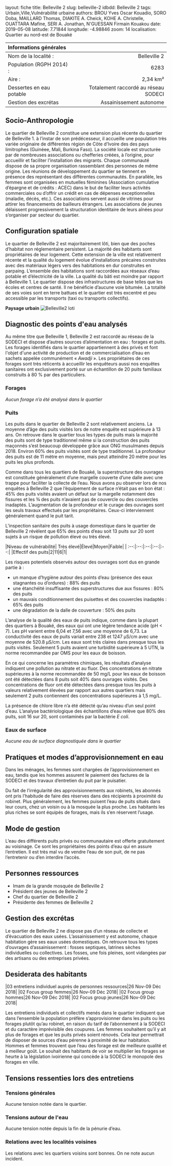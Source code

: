 ﻿layout: fiche
title: Belleville 2
slug: belleville-2
idbdd: Belleville 2
tags: Urbain,Ville,Vulnérabilité urbaine
authors: BROU Yves Oscar Kouadio, SORO Doba, MAILLARD Thomas, DIAKITE A. Cheick, KOHE A. Christelle, OUATTARA Mafine, SERI A. Jonathan, N'GUESSAN Firmain Kouakou
date: 2019-05-08
latitude: 7.71844
longitude: -4.98846
zoom: 14
localisation: Quartier au nord-est de Bouaké


 |Informations générales||
 |:--|--:|
 | Nom de la localité : | Belleville 2 | 
 | Population (RGPH 2014) : | 6283 | 
 | Aire : | 2,34 km² | 
 | Dessertes en eau potable | Totalement raccordé au réseau SODECI | 
| Gestion des excrétas | Assainissement autonome | 


## Socio-Anthropologie

Le quartier de Belleville 2 constitue une extension plus récente du quartier de Belleville 1. à l’instar de son prédécesseur, il accueille une population très variée originaire de différentes région de Côte d’Ivoire des des pays limitrophes (Guinéee, Mali, Burkina Faso). 
La société locale est structurée par de nombreuses associations ou chefferies créées, à l’origine, pour accueillir et faciliter l’installation des migrants. Chaque communauté dispose de sa propre organisation rassemblant des personnes de même origine. Les réunions de développement du quartier se tiennent en présence des représentant des différentes communautés. En parallèle, les femmes sont organisées en mutuelles féminines (Association cumulative d’épargne et de crédits : ACEC) dans le but de faciliter leurs activités commerciales ou d’offrir un crédit en cas de dépenses exceptionnelles (maladie, décès, etc.). Ces associations servent aussi de vitrines pour attirer les financements de bailleurs étrangers. Les associations de jeunes délaissent progressivement la structuration identitaire de leurs aînées pour s’organiser par secteur du quartier.


## Configuration spatiale


Le quartier de Belleville 2 est majoritairement lôti, bien que des poches d’habitat non réglementaire persistent. La majorité des habitants sont propriétaires de leur logement. Cette extension de la ville est relativement récente et la qualité du logement évolue d’installations précaires construites avec des matériaux légers vers des habitations en dur construites en parpaing. L’ensemble des habitations sont raccordées aux réseaux d’eau potable et d’électricité de la ville. La qualité du bâti est moindre par rapport à Belleville 1. Le quartier dispose des infrastructures de base telles que les écoles et centres de santé. Il ne bénéficie d’aucune voie bitumée. La totalité de ses voies sont en terre battues et le quartier est très excentré et peu accessible par les transports (taxi ou transports collectifs). 


**Paysage urbain**
![Belleville2 loti](images/bv201.jpg "Belleville 2 loti")


## Diagnostic des points d'eau analysés
Au même titre que Belleville 1, Belleville 2 est raccordé au réseau de la SODECI et dispose d’autres sources d’alimentation en eau :  forages et puits. Les forages identifiés dans le quartier appartiennent à des privés et font l'objet d'une activité de production et de commercialisation d’eau en sachets appelée communément « *Awadji* ». Les propriétaires de ces forages sont très réticents à accueillir les enquêteurs aussi nos enquêtes sanitaires ont exclusivement porté sur un échantillon de 20 puits familiaux construits à 80 % par des particuliers.


### Forages
*Aucun forage n’a été analysé dans le quartier*

### Puits
Les puits dans le quartier de Belleville 2 sont relativement anciens. La moyenne  d’âge des puits visités lors de notre enquête est supérieure à 13 ans. On retrouve dans le quartier tous les types de puits mais la majorité des puits sont de type traditionnel même si la construction des puits maçonnés s’est beaucoup développée grâce aux ONG musulmanes depuis 2018. Environ 60% des puits visités sont de type traditionnel. La profondeur des puits est de 11 mètre en moyenne, mais peut atteindre 20 mètre pour les puits les plus profonds.

Comme dans tous les quartiers de Bouaké, la superstructure des ouvrages est constituée généralement d’une margelle couverte d’une dalle avec une trappe pour faciliter la collecte de l’eau. Nous avons pu observer lors de nos enquêtes à Belleville 2 que l’équipement de surface n’était pas en bon état : 45% des puits visités avaient un défaut sur la margelle notamment des fissures et les ¾ des puits n’avaient pas de couvercle ou des couvercles inadaptés. L’augmentation de la profondeur et le curage des ouvrages sont les seuls travaux effectués par les propriétaires. Ceux-ci interviennent généralement quand le puit tarit.



L’inspection sanitaire des puits à usage domestique dans le quartier de Belleville 2 révèlent que 65% des points d’eau soit 13 puits sur 20 sont sujets à un risque de pollution élevé ou très élevé. 


|Niveau de vulnérabilité| Très élevé|Élevé|Moyen|Faible|
| :--:|:--:|:--:|:--:|:--:|
|Effectif des puits|2|11|6|1|

 Les risques potentiels observés autour des ouvrages sont dus en grande partie à :
* un manque d’hygiène autour des points d’eau (présence des eaux stagnantes ou d’ordures) : 88% des puits 
* une étanchéité insuffisante des superstructures due aux fissures : 80% des puits
* un mauvais conditionnement des puisettes et des couvercles inadaptés : 65% des puits
* une dégradation de la dalle de couverture : 50% des puits



L’analyse de la qualité des eaux de puits  indique, comme dans la plupart des quartiers à Bouaké, des eaux qui ont une légère tendance acide (pH < 7). Les pH varient entre 6,04 et 7,56 avec une moyenne de 6,73. La conductivité des eaux de puits variait entre 238 et 1247 µS/cm avec une moyenne de 520.8 µS/cm. Les eaux sont très claires dans presque tous les puits visités. Seulement 5 puits avaient une turbidité supérieure à 5 UTN, la norme recommandée par OMS pour les eaux de boisson.


En ce qui concerne les paramètres chimiques, les résultats d’analyse indiquent une pollution au nitrate et au fluor. Des  concentrations en nitrate supérieures à la norme recommandée de 50 mg/L pour les eaux de boisson ont été détectées dans 8 puits soit 40% dans ouvrages visités. Des concentrations de fluor ont été détectées dans presque tous les puits à valeurs relativement élevées par rapport aux autres quartiers mais seulement 2 puits contiennent des concentrations supérieures à 1,5 mg/L.


La présence de chlore libre n’a été détecté qu’au niveau d’un seul point d’eau.
L’analyse bactériologique des échantillons d’eau relève que 80% des puits, soit 16 sur 20, sont contaminés par la bactérie *E coli*.


### Eaux de surface
*Aucune eau de surface diagnostiquée dans le quartier*


## Pratiques et modes d’approvisionnement en eau


Dans les ménages, les femmes sont chargées de l’approvisionnement en eau, tandis que les hommes assurent le paiement des factures de la SODECI et des travaux d’entretien du puit par le puisatier.


Du fait de l’irrégularité des approvisionnements aux robinets, les abonnés ont pris l’habitude de faire des réserves dans des récipients à proximité du robinet. Plus généralement, les femmes puisent l’eau de puits situés dans leur cours, chez un voisin ou à la mosquée la plus proche. Les habitants les plus riches se sont équipés de forages, mais ils s’en réservent l’usage.


## Mode de gestion

L’eau des différents puits privés ou communautaire est offerte gratuitement au voisinage. Ce sont les propriétaires des points d’eau qui en assure l’entretien. Il est très mal vu de vendre l’eau de son puit, de ne pas l’entretenir ou d’en interdire l’accès.

## Personnes ressources 
* Imam de la grande mosquée de Belleville 2
* Président des jeunes de Belleville 2
* Chef du quartier de Belleville 2
* Présidente des femmes de Belleville 2


## Gestion des excrétas
Le quartier de Belleville 2 ne dispose pas d’un réseau de collecte et d’évacuation des eaux usées. L’assainissement y est autonome, chaque habitation gère ses eaux usées domestiques. On retrouve tous les types d’ouvrages d’assainissement : fosses septiques, latrines sèches individuelles ou collectives. Les fosses, une fois pleines, sont vidangées par des artisans ou des entreprises privées.


## Desiderata des habitants

|03 entretiens individuel auprès de personnes ressources|26 Nov-09 Déc 2018| 
|02 Focus group femmes|26 Nov-09 Déc 2018|
|02 Focus group hommes|26 Nov-09 Déc 2018|
|02 Focus group jeunes|26 Nov-09 Déc 2018|


Les entretiens individuels et collectifs menés dans le quartier indiquent que dans l’ensemble la population préfère s’approvisionner dans les puits ou les forages plutôt qu’au robinet, en raison du tarif de l’abonnement à la SODECI et du caractère imprévisible des coupures. Les femmes souhaitent qu’il y ait plus de forages et que les puits privés soient rénovés. Cela leur permettrait de disposer de sources d’eau pérenne à proximité de leur habitation. Hommes et femmes trouvent que l’eau des forage est de meilleure qualité et à meilleur goût. Le souhait des habitants de voir se multiplier les forages se heurte à la législation ivoirienne qui concède à la SODECI le monopole des forages en ville.



## Tensions ressenties lors des entretiens


### Tensions générales
Aucune tension notée dans le quartier.

### Tensions autour de l'eau
Aucune tension notée depuis la fin de la pénurie d’eau.

### Relations avec les localités voisines
Les relations avec les quartiers voisins sont bonnes. On ne note aucun incident.
